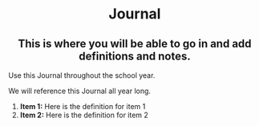 <h1 align="center">Journal</h1>

<h2 align="center">This is where you will be able to go in and add definitions and notes.</h2> 
  <p>Use this Journal throughout the school year. </p>
  <p>We will reference this Journal all year long.</p>
  <ol>
  <li><strong>Item 1:</strong> Here is the definition for item 1</li>
  <li><strong>Item 2:</strong> Here is the definition for item 2</li>
  </ol>







